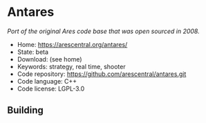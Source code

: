 # Antares

_Port of the original Ares code base that was open sourced in 2008._

- Home: https://arescentral.org/antares/
- State: beta
- Download: (see home)
- Keywords: strategy, real time, shooter
- Code repository: https://github.com/arescentral/antares.git
- Code language: C++
- Code license: LGPL-3.0

## Building

